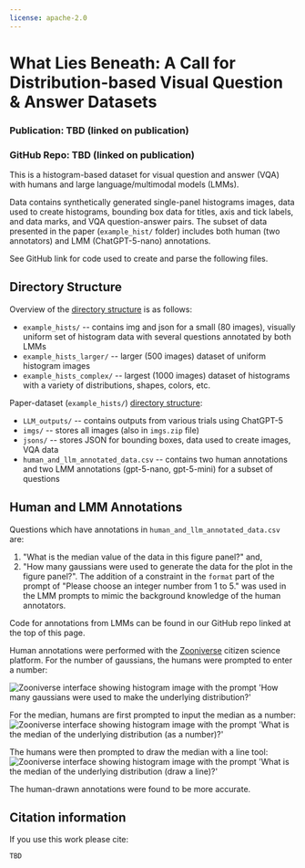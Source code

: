 ```yaml
---
license: apache-2.0
---
```


# What Lies Beneath: A Call for Distribution-based Visual Question & Answer Datasets

### Publication: TBD (linked on publication)
### GitHub Repo: TBD (linked on publication)

This is a histogram-based dataset for visual question and answer (VQA) with humans and large language/multimodal models (LMMs).

Data contains synthetically generated single-panel histograms images, data used to create histograms, bounding box data for titles, axis and tick labels, and data marks, and VQA question-answer pairs.  The subset of data presented in the paper (`example_hist/` folder) includes both human (two annotators) and LMM (ChatGPT-5-nano) annotations.

See GitHub link for code used to create and parse the following files.

## Directory Structure

Overview of the [directory structure](https://huggingface.co/datasets/ReadingTimeMachine/visual_qa_histograms/tree/main) is as follows:
 - `example_hists/` -- contains img and json for a small (80 images), visually uniform set of histogram data with several questions annotated by both LMMs
 - `example_hists_larger/` -- larger (500 images) dataset of uniform histogram images
 - `example_hists_complex/` -- largest (1000 images) dataset of histograms with a variety of distributions, shapes, colors, etc.

Paper-dataset (`example_hists/`) [directory structure](https://huggingface.co/datasets/ReadingTimeMachine/visual_qa_histograms/tree/main/example_hists):
 - `LLM_outputs/` -- contains outputs from various trials using ChatGPT-5
 - `imgs/` -- stores all images (also in `imgs.zip` file)
 - `jsons/` -- stores JSON for bounding boxes, data used to create images, VQA data
 - `human_and_llm_annotated_data.csv` -- contains two human annotations and two LMM annotations (gpt-5-nano, gpt-5-mini) for a subset of questions


## Human and LMM Annotations

Questions which have annotations in `human_and_llm_annotated_data.csv` are:
  1. "What is the median value of the data in this figure panel?" and, 
  2. "How many gaussians were used to generate the data for the plot in the figure panel?".  The addition of a constraint in the `format` part of the prompt of "Please choose an integer number from 1 to 5." was used in the LMM prompts to mimic the background knowledge of the human annotators.

Code for annotations from LMMs can be found in our GitHub repo linked at the top of this page.

Human annotations were performed with the [Zooniverse](https://www.zooniverse.org/) citizen science platform.  For the number of gaussians, the humans were prompted to enter a number:

<img src="https://huggingface.co/datasets/ReadingTimeMachine/visual_qa_histograms/resolve/main/docs/ngaussians.png" alt="Zooniverse interface showing histogram image with the prompt 'How many gaussians were used to make the underlying distribution?'">

For the median, humans are first prompted to input the median as a number:
<img src="https://huggingface.co/datasets/ReadingTimeMachine/visual_qa_histograms/resolve/main/docs/median_number.png" alt="Zooniverse interface showing histogram image with the prompt 'What is the median of the underlying distribution (as a number)?'">

The humans were then prompted to draw the median with a line tool:
<img src="https://huggingface.co/datasets/ReadingTimeMachine/visual_qa_histograms/resolve/main/docs/median_draw.png" alt="Zooniverse interface showing histogram image with the prompt 'What is the median of the underlying distribution (draw a line)?'">

The human-drawn annotations were found to be more accurate.



## Citation information

If you use this work please cite:
```
TBD
```